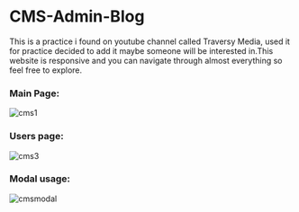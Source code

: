 # CMS-Admin-Blog

This is a practice i found on youtube channel called Traversy Media, used it for practice decided to add it maybe someone will be interested in.This website is responsive and you can navigate through almost everything so feel free to explore.

### Main Page:

![cms1](https://user-images.githubusercontent.com/31435456/33884851-abee4462-df41-11e7-8172-c83c7ae0a335.png)

### Users page:

![cms3](https://user-images.githubusercontent.com/31435456/33884954-fcedc7a2-df41-11e7-96f0-424d9c07fd86.png)

### Modal usage:

![cmsmodal](https://user-images.githubusercontent.com/31435456/33884969-0b732d44-df42-11e7-95be-5d7486c2fc3d.png)

